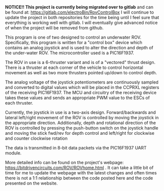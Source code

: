 ******************************NOTICE!! This project is currently being migrated over to gitlab******************************
                                          and can be found at:
                                  https://gitlab.com/electroBin/RovControlBox                                                               I will continue to update the project in both repositories for the time being until I feel sure that everything is working well with gitlab.  I will eventually give advanced notice of when the project will be removed from github.


This program is one of two designed to control an underwater ROV.  Specifically, this program is written for
a "control box" device which contains an analog joystick and is used to alter the direction and depth of 
the under-water ROV.  The microcontroller used is a PIC16F1937.

The ROV in use is a 6-thruster variant and is of a "vectored" thrust design.  There is a thruster at each 
corner of the vehicle to control horizontal movement as well as two more thrusters pointed up/down 
to control depth.

The analog voltage of the joystick potentiometers are continuously sampled and converted to digital values 
which will be placed in the CCPRXL registers of the receiving PIC16F1937.  The MCU and circuitry of the
receiving device takes these values and sends an appropriate PWM value to the ESCs of each thruster.

Currently, the joystick in use is a two-axis design. Forward/backwards and lateral left/right movement of the ROV
is controlled by moving the joystick in the appropriate direction. Additionally, depth and rotational direction of
the ROV is controlled by pressing the push-button switch on the joystick handle and moving the stick fwd/rev for depth control
and left/right for clockwise and counter clockwise rotation

The data is transmitted in 8-bit data packets via the PIC16F1937 UART module.

More detailed info can be found on the project's webpage: https://bitdrivencircuits.com/ROV/ROVhome.html .
It can take a little bit of time for me to update the webpage with the latest changes and often times there is not
a 1:1 relationship between the code posted here and the code presented on the website.


